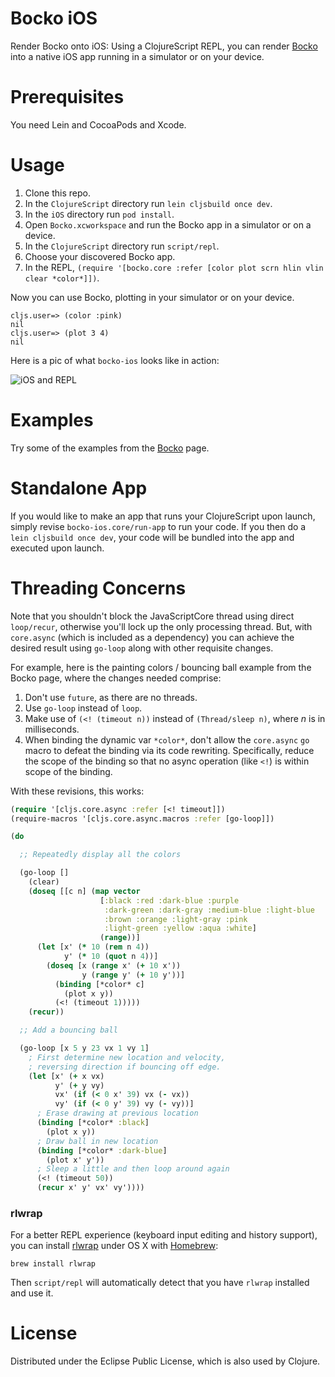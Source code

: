 # Bocko iOS

Render Bocko onto iOS: Using a ClojureScript REPL, you can render [Bocko](https://github.com/mfikes/bocko) into a native iOS app running in a simulator or on your device.

# Prerequisites

You need Lein and CocoaPods and Xcode.

# Usage

1. Clone this repo.
2. In the `ClojureScript` directory run `lein cljsbuild once dev`.
3. In the `iOS` directory run `pod install`.
4. Open `Bocko.xcworkspace` and run the Bocko app in a simulator or on a device.
5. In the `ClojureScript` directory run `script/repl`.
6. Choose your discovered Bocko app.
7. In the REPL, `(require '[bocko.core :refer [color plot scrn hlin vlin clear *color*]])`.

Now you can use Bocko, plotting in your simulator or on your device.

```
cljs.user=> (color :pink)
nil
cljs.user=> (plot 3 4)
nil
```

Here is a pic of what `bocko-ios` looks like in action:

![iOS and REPL](https://pbs.twimg.com/media/CElZIPdUIAAC7Us.jpg)

# Examples

Try some of the examples from the [Bocko](https://github.com/mfikes/bocko#examples) page.

# Standalone App

If you would like to make an app that runs your ClojureScript upon launch, simply revise `bocko-ios.core/run-app` to run your code. If you then do a `lein cljsbuild once dev`, your code will be bundled into the app and executed upon launch.

# Threading Concerns

Note that you shouldn't block the JavaScriptCore thread using direct `loop/recur`, otherwise you'll lock up the only processing thread. But, with `core.async` (which is included as a dependency) you can achieve the desired result using `go-loop` along with other requisite changes.

For example, here is the painting colors / bouncing ball example from the Bocko page, where the changes needed comprise:

1. Don't use `future`, as there are no threads.
2. Use `go-loop` instead of `loop`.
3. Make use of `(<! (timeout n))` instead of `(Thread/sleep n)`, where _n_ is in milliseconds.
4. When binding the dynamic var `*color*`, don't allow the `core.async` `go` macro to defeat the binding via its code rewriting. Specifically, reduce the scope of the binding so that no async operation (like `<!`) is within scope of the binding.

With these revisions, this works:

```clojure
(require '[cljs.core.async :refer [<! timeout]])
(require-macros '[cljs.core.async.macros :refer [go-loop]])

(do

  ;; Repeatedly display all the colors

  (go-loop []
    (clear)
    (doseq [[c n] (map vector
                    [:black :red :dark-blue :purple
                     :dark-green :dark-gray :medium-blue :light-blue
                     :brown :orange :light-gray :pink
                     :light-green :yellow :aqua :white]
                    (range))]
      (let [x' (* 10 (rem n 4))
            y' (* 10 (quot n 4))]
        (doseq [x (range x' (+ 10 x'))
                y (range y' (+ 10 y'))]
          (binding [*color* c]
            (plot x y))
          (<! (timeout 1)))))
    (recur))

  ;; Add a bouncing ball

  (go-loop [x 5 y 23 vx 1 vy 1]
    ; First determine new location and velocity,
    ; reversing direction if bouncing off edge.
    (let [x' (+ x vx)
          y' (+ y vy)
          vx' (if (< 0 x' 39) vx (- vx))
          vy' (if (< 0 y' 39) vy (- vy))]
      ; Erase drawing at previous location
      (binding [*color* :black]
        (plot x y))
      ; Draw ball in new location
      (binding [*color* :dark-blue]
        (plot x' y'))
      ; Sleep a little and then loop around again
      (<! (timeout 50))
      (recur x' y' vx' vy'))))
```

### rlwrap

For a better REPL experience (keyboard input editing and history support), you can install
[rlwrap](http://utopia.knoware.nl/~hlub/uck/rlwrap/) under OS X with
[Homebrew](http://brew.sh/):

```
brew install rlwrap
```

Then `script/repl` will automatically detect that you have `rlwrap` installed and use it.

# License

Distributed under the Eclipse Public License, which is also used by Clojure.

